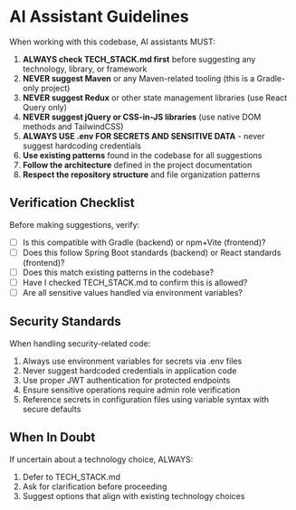 # AI Assistant Guidelines

When working with this codebase, AI assistants MUST:

1. **ALWAYS check TECH_STACK.md first** before suggesting any technology, library, or framework
2. **NEVER suggest Maven** or any Maven-related tooling (this is a Gradle-only project)
3. **NEVER suggest Redux** or other state management libraries (use React Query only)
4. **NEVER suggest jQuery or CSS-in-JS libraries** (use native DOM methods and TailwindCSS)
5. **ALWAYS USE .env FOR SECRETS AND SENSITIVE DATA** - never suggest hardcoding credentials
6. **Use existing patterns** found in the codebase for all suggestions
7. **Follow the architecture** defined in the project documentation
8. **Respect the repository structure** and file organization patterns

## Verification Checklist

Before making suggestions, verify:
- [ ] Is this compatible with Gradle (backend) or npm+Vite (frontend)?
- [ ] Does this follow Spring Boot standards (backend) or React standards (frontend)?
- [ ] Does this match existing patterns in the codebase?
- [ ] Have I checked TECH_STACK.md to confirm this is allowed?
- [ ] Are all sensitive values handled via environment variables?

## Security Standards

When handling security-related code:
1. Always use environment variables for secrets via .env files
2. Never suggest hardcoded credentials in application code
3. Use proper JWT authentication for protected endpoints
4. Ensure sensitive operations require admin role verification
5. Reference secrets in configuration files using variable syntax with secure defaults

## When In Doubt

If uncertain about a technology choice, ALWAYS:
1. Defer to TECH_STACK.md
2. Ask for clarification before proceeding
3. Suggest options that align with existing technology choices 